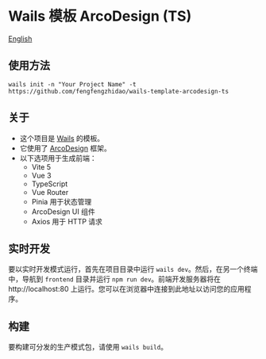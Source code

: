 
# Wails 模板 ArcoDesign (TS)

[English](./README.md)

## 使用方法

```
wails init -n "Your Project Name" -t https://github.com/fengfengzhidao/wails-template-arcodesign-ts
```

## 关于

- 这个项目是 [Wails](https://wails.io/) 的模板。
- 它使用了 [ArcoDesign](https://arco.design/vue/docs/start) 框架。
- 以下选项用于生成前端：
    - Vite 5
    - Vue 3
    - TypeScript
    - Vue Router
    - Pinia 用于状态管理
    - ArcoDesign UI 组件
    - Axios 用于 HTTP 请求

## 实时开发

要以实时开发模式运行，首先在项目目录中运行 `wails dev`。然后，在另一个终端中，导航到 `frontend` 目录并运行 `npm run dev`。前端开发服务器将在 http://localhost:80 上运行。您可以在浏览器中连接到此地址以访问您的应用程序。

## 构建

要构建可分发的生产模式包，请使用 `wails build`。
